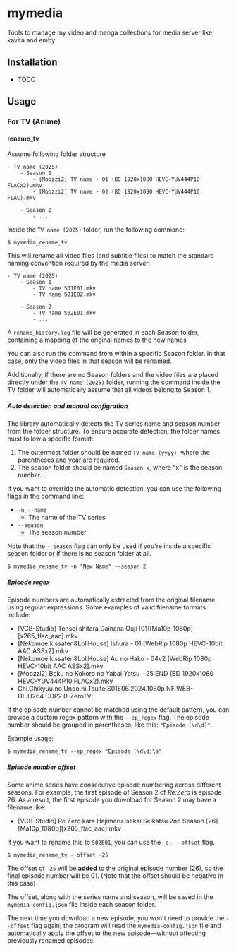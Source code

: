 # mymedia

Tools to manage my video and manga collections for media server like kavita and emby

## Installation

- TODO

## Usage

### For TV (Anime)

#### rename_tv

Assume following folder structure

```
- TV name (2025)
    - Season 1
        - [Moozzi2] TV name - 01 (BD 1920x1080 HEVC-YUV444P10 FLACx2).mkv
        - [Moozzi2] TV name - 02 (BD 1920x1080 HEVC-YUV444P10 FLAC).mkv
    
    - Season 2
        - ...

```

Inside the `TV name (2025)` folder, run the following command:

```
$ mymedia_rename_tv
```

This will rename all video files (and subtitle files) to match the standard naming convention required by the media server:

```
- TV name (2025)
    - Season 1
        - TV name S01E01.mkv
        - TV name S01E02.mkv
    
    - Season 2
        - TV name S02E01.mkv
        - ...
```

A `rename_history.log` file will be generated in each Season folder, containing a mapping of the original names to the new names

You can also run the command from within a specific Season folder. In that case, only the video files in that season will be renamed.

Additionally, if there are no Season folders and the video files are placed directly under the `TV name (2025)` folder, running the command inside the TV folder will automatically assume that all videos belong to Season 1.


##### Auto detection and manual configration

The library automatically detects the TV series name and season number from the folder structure. To ensure accurate detection, the folder names must follow a specific format:

1. The outermost folder should be named `TV name (yyyy)`, where the parentheses and year are required.
2. The season folder should be named `Season x`, where "x" is the season number.

If you want to override the automatic detection, you can use the following flags in the command line:

- `-n`, `--name`
  - The name of the TV series
- `--season`
  - The season number

Note that the `--season` flag can only be used if you're inside a specific season folder or if there is no season folder at all.

```
$ mymedia_rename_tv -n "New Name" --season 2
```

##### Episode regex

Episode numbers are automatically extracted from the original filename using regular expressions. Some examples of valid filename formats include:

- [VCB-Studio] Tensei shitara Dainana Ouji [01][Ma10p_1080p][x265_flac_aac].mkv
- [Nekomoe kissaten&LoliHouse] Ishura - 01 [WebRip 1080p HEVC-10bit AAC ASSx2].mkv
- [Nekomoe kissaten&LoliHouse] Ao no Hako - 04v2 [WebRip 1080p HEVC-10bit AAC ASSx2].mkv
- [Moozzi2] Boku no Kokoro no Yabai Yatsu - 25 END (BD 1920x1080 HEVC-YUV444P10 FLACx2).mkv
- Chi.Chikyuu.no.Undo.ni.Tsuite.S01E06.2024.1080p.NF.WEB-DL.H264.DDP2.0-ZeroTV

If the episode number cannot be matched using the default pattern, you can provide a custom regex pattern with the `--ep_regex` flag. The episode number should be grouped in parentheses, like this: `"Episode (\d\d)"`.

Example usage:

```
$ mymedia_rename_tv --ep_regex "Episode (\d\d)\s"
```

##### Episode number offset

Some anime series have consecutive episode numbering across different seasons. For example, the first episode of Season 2 of *Re:Zero* is episode 26. As a result, the first episode you download for Season 2 may have a filename like:

- [VCB-Studio] Re Zero kara Hajimeru Isekai Seikatsu 2nd Season [26][Ma10p_1080p][x265_flac_aac].mkv

If you want to rename this to `S02E01`, you can use the `-o, --offset` flag.

```
$ mymedia_rename_tv --offset -25
```

The offset of `-25` will be **added** to the original episode number (26), so the final episode number will be 01. (Note that the offset should be negative in this case)

The offset, along with the series name and season, will be saved in the `mymedia-config.json` file inside each season folder.

The next time you download a new episode, you won't need to provide the `--offset` flag again; the program will read the `mymedia-config.json` file and automatically apply the offset to the new episode—without affecting previously renamed episodes.

